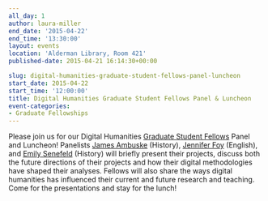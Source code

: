 ```yaml
---
all_day: 1
author: laura-miller
end_date: '2015-04-22'
end_time: '13:30:00'
layout: events
location: 'Alderman Library, Room 421'
published-date: 2015-04-21 16:14:30+00:00

slug: digital-humanities-graduate-student-fellows-panel-luncheon
start_date: 2015-04-22
start_time: '12:00:00'
title: Digital Humanities Graduate Student Fellows Panel & Luncheon
event-categories:
- Graduate Fellowships
---
```


Please join us for our Digital Humanities [Graduate Student Fellows](http://scholarslab.org/graduate-fellowships/) Panel and Luncheon! Panelists [James ](http://scholarslab.org/people/james-ambuske/)[Ambuske](http://scholarslab.org/people/james-ambuske/) (History), [Jennifer Foy](http://scholarslab.org/people/jennifer-foy/) (English), and [Emily Senefeld](http://scholarslab.org/people/emily-senefeld/) (History) will briefly present their projects, discuss both the future directions of their projects and how their digital methodologies have shaped their analyses. Fellows will also share the ways digital humanities has influenced their current and future research and teaching. Come for the presentations and stay for the lunch!
